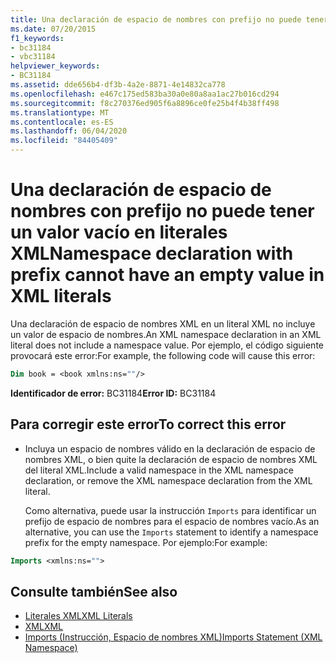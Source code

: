 ```yaml
---
title: Una declaración de espacio de nombres con prefijo no puede tener un valor vacío en literales XML
ms.date: 07/20/2015
f1_keywords:
- bc31184
- vbc31184
helpviewer_keywords:
- BC31184
ms.assetid: dde656b4-df3b-4a2e-8871-4e14832ca778
ms.openlocfilehash: e467c175ed583ba30a0e80a8aa1ac27b016cd294
ms.sourcegitcommit: f8c270376ed905f6a8896ce0fe25b4f4b38ff498
ms.translationtype: MT
ms.contentlocale: es-ES
ms.lasthandoff: 06/04/2020
ms.locfileid: "84405409"
---
```

# <a name="namespace-declaration-with-prefix-cannot-have-an-empty-value-in-xml-literals"></a><span data-ttu-id="f7661-102">Una declaración de espacio de nombres con prefijo no puede tener un valor vacío en literales XML</span><span class="sxs-lookup"><span data-stu-id="f7661-102">Namespace declaration with prefix cannot have an empty value in XML literals</span></span>
<span data-ttu-id="f7661-103">Una declaración de espacio de nombres XML en un literal XML no incluye un valor de espacio de nombres.</span><span class="sxs-lookup"><span data-stu-id="f7661-103">An XML namespace declaration in an XML literal does not include a namespace value.</span></span> <span data-ttu-id="f7661-104">Por ejemplo, el código siguiente provocará este error:</span><span class="sxs-lookup"><span data-stu-id="f7661-104">For example, the following code will cause this error:</span></span>  
  
```vb  
Dim book = <book xmlns:ns=""/>  
```  
  
 <span data-ttu-id="f7661-105">**Identificador de error:** BC31184</span><span class="sxs-lookup"><span data-stu-id="f7661-105">**Error ID:** BC31184</span></span>  
  
## <a name="to-correct-this-error"></a><span data-ttu-id="f7661-106">Para corregir este error</span><span class="sxs-lookup"><span data-stu-id="f7661-106">To correct this error</span></span>  
  
- <span data-ttu-id="f7661-107">Incluya un espacio de nombres válido en la declaración de espacio de nombres XML, o bien quite la declaración de espacio de nombres XML del literal XML.</span><span class="sxs-lookup"><span data-stu-id="f7661-107">Include a valid namespace in the XML namespace declaration, or remove the XML namespace declaration from the XML literal.</span></span>  
  
     <span data-ttu-id="f7661-108">Como alternativa, puede usar la instrucción `Imports` para identificar un prefijo de espacio de nombres para el espacio de nombres vacío.</span><span class="sxs-lookup"><span data-stu-id="f7661-108">As an alternative, you can use the `Imports` statement to identify a namespace prefix for the empty namespace.</span></span> <span data-ttu-id="f7661-109">Por ejemplo:</span><span class="sxs-lookup"><span data-stu-id="f7661-109">For example:</span></span>  
  
```vb  
Imports <xmlns:ns="">  
```  
  
## <a name="see-also"></a><span data-ttu-id="f7661-110">Consulte también</span><span class="sxs-lookup"><span data-stu-id="f7661-110">See also</span></span>

- [<span data-ttu-id="f7661-111">Literales XML</span><span class="sxs-lookup"><span data-stu-id="f7661-111">XML Literals</span></span>](../language-reference/xml-literals/index.md)
- [<span data-ttu-id="f7661-112">XML</span><span class="sxs-lookup"><span data-stu-id="f7661-112">XML</span></span>](../programming-guide/language-features/xml/index.md)
- [<span data-ttu-id="f7661-113">Imports (Instrucción, Espacio de nombres XML)</span><span class="sxs-lookup"><span data-stu-id="f7661-113">Imports Statement (XML Namespace)</span></span>](../language-reference/statements/imports-statement-xml-namespace.md)
